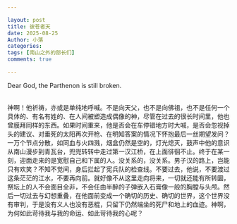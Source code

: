 ```yaml
---

layout: post
title: 彼苍者天
date: 2025-08-25
Author: 小落
categories: 
tags: [南山之外的部长们]
comments: true

---
```

Dear God, the Parthenon is still broken.
<!-- more -->
<br>
神啊！他祈祷，亦或是单纯地呼喊。不是向天父，也不是向佛祖，也不是任何一个具体的、有名有姓的、在人间被塑造成偶像的神，尽管在过去的很长时间里，他也曾膜拜同样的东西。如果时间重来，他是否会在车停错地方时大喊，是否会忽视掉头的建议、对垂死的太阳再次开枪、在明知答案的情况下怀抱最后一丝期望发问？一万个节点分散，如同血与火四溅，烟盒仍然是空的，灯光熄灭，鼓声中他的意识从南山漫步到青瓦台，兜兜转转中走过第一汉江桥，在上面徘徊不止。终于在某一刻，迎面走来的是宽慰自己和下属的人。没关系的，没关系。男子汉的路上，岂能只有欢笑？不知不觉间，身后拦起了宪兵队的检查线。不要过去，他说，不要渡过这条茫茫的江水，不要再向前。就好像不从这里走向将来，一切就还能有所转圜，祭坛上的人不会面目全非，不会任由半醉的子弹嵌入石膏像一般的胸膛与头颅。然后一切过去与幻想重叠，在他面前变成一个确切的历史、确切的世界，这个世界没有审判，于是没有义人也没有恶棍，只留下仍然端坐的死尸和地上的血迹。神啊，为何如此苛待我与我的命运、如此苛待我的心呢？
